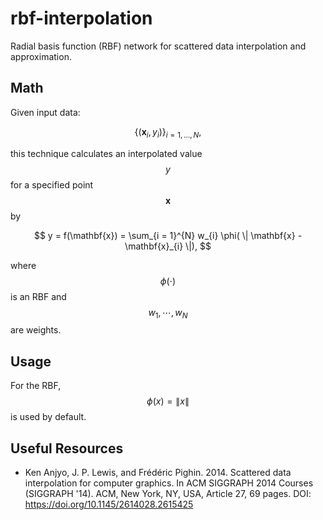 # rbf-interpolation

Radial basis function (RBF) network for scattered data interpolation and approximation.

## Math

Given input data:

$$
\{ (\mathbf{x}_i, y_i) \}_{i = 1, \ldots, N},
$$

this technique calculates an interpolated value $$ y $$ for a specified point $$ \mathbf{x} $$ by

$$
y = f(\mathbf{x}) = \sum_{i = 1}^{N} w_{i} \phi( \| \mathbf{x} - \mathbf{x}_{i} \|),
$$

where $$ \phi(\cdot) $$ is an RBF and $$ w_1, \cdots, w_N $$ are weights.

## Usage

For the RBF,
$$
\phi(x) = \| x \|
$$
is used by default.

## Useful Resources

- Ken Anjyo, J. P. Lewis, and Frédéric Pighin. 2014. Scattered data interpolation for computer graphics. In ACM SIGGRAPH 2014 Courses (SIGGRAPH '14). ACM, New York, NY, USA, Article 27, 69 pages. DOI: <https://doi.org/10.1145/2614028.2615425>

<script src="https://cdn.mathjax.org/mathjax/latest/MathJax.js?config=TeX-AMS-MML_HTMLorMML" type="text/javascript"></script>